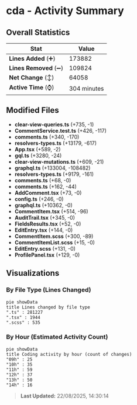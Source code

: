 # cda - Activity Summary 

## Overall Statistics

| Stat                   | Value                                                             |
| ---------------------- | ----------------------------------------------------------------- |
| **Lines Added** (➕)   | 173882                                          |
| **Lines Removed** (➖) | 109824                                        |
| **Net Change** (↕)    | 64058                |
| **Active Time** (⌚)   | 304 minutes |


## Modified Files
- **clear-view-queries.ts** (+735, -1)
- **CommentService.test.ts** (+426, -117)
- **comments.ts** (+340, -170)
- **resolvers-types.ts** (+13179, -617)
- **App.tsx** (+589, -2)
- **gql.ts** (+3280, -24)
- **clear-view-mutations.ts** (+609, -21)
- **graphql.ts** (+133004, -108482)
- **resolvers-types.ts** (+9179, -161)
- **comments.ts** (+68, -0)
- **comments.ts** (+162, -44)
- **AddComment.tsx** (+73, -0)
- **config.ts** (+246, -0)
- **graphql.ts** (+10362, -0)
- **CommentItem.tsx** (+514, -96)
- **AuditTrail.tsx** (+345, -0)
- **FieldsResults.tsx** (+52, -0)
- **EditEntry.tsx** (+144, -0)
- **CommentItem.scss** (+300, -89)
- **CommentItemList.scss** (+15, -0)
- **EditEntry.scss** (+131, -0)
- **ProfilePanel.tsx** (+129, -0)

## Visualizations

### By File Type (Lines Changed)

```mermaid
pie showData
title Lines changed by file type
".ts" : 281227
".tsx" : 1944
".scss" : 535
```

### By Hour (Estimated Activity Count)

```mermaid
pie showData
title Coding activity by hour (count of changes)
"09h" : 25
"10h" : 35
"11h" : 59
"12h" : 37
"13h" : 50
"14h" : 16
```


> **Last Updated:** 22/08/2025, 14:30:14